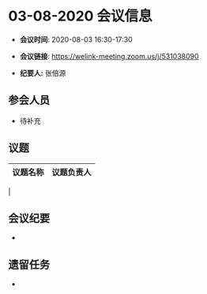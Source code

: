 # 03-08-2020 会议信息  

-  **会议时间**: 2020-08-03  16:30-17:30
-  **会议链接**: https://welink-meeting.zoom.us/j/531038090

-  **纪要人:** 张倍源

## 参会人员
-  待补充

## 议题

议题名称 | 议题负责人
---- | ----
 | 

## 会议纪要
- 

## 遗留任务
- 